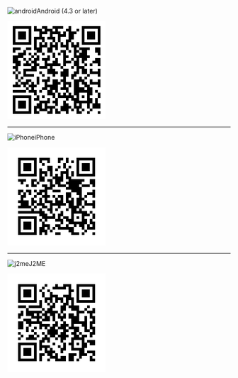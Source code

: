 ![android](http://homecenter.mobi/images/android.png)Android (4.3 or later)

![android](https://github.com/javalovercn/client/raw/master/qr_imgs/qrapk.png)

***

![iPhone](http://homecenter.mobi/images/apple.png)iPhone

![iphone](https://github.com/javalovercn/client/raw/master/qr_imgs/qrios.png)

***

![j2me](http://homecenter.mobi/images/java.png)J2ME

![j2me](https://github.com/javalovercn/client/raw/master/qr_imgs/qrcode.png)

